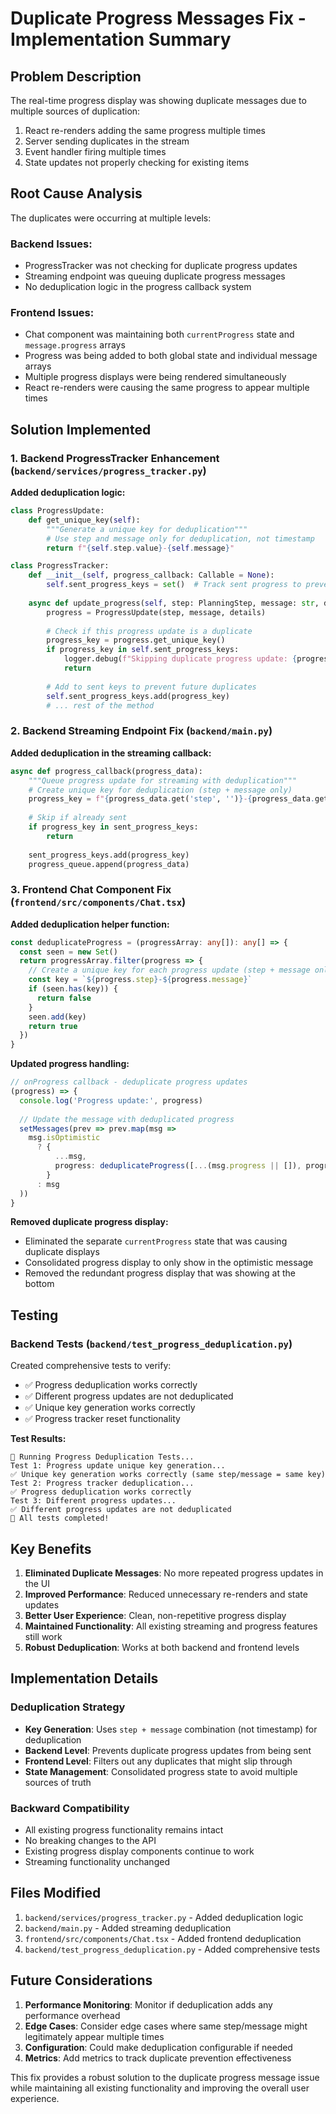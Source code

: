 # Duplicate Progress Messages Fix - Implementation Summary

## Problem Description
The real-time progress display was showing duplicate messages due to multiple sources of duplication:
1. React re-renders adding the same progress multiple times
2. Server sending duplicates in the stream
3. Event handler firing multiple times
4. State updates not properly checking for existing items

## Root Cause Analysis
The duplicates were occurring at multiple levels:

### Backend Issues:
- ProgressTracker was not checking for duplicate progress updates
- Streaming endpoint was queuing duplicate progress messages
- No deduplication logic in the progress callback system

### Frontend Issues:
- Chat component was maintaining both `currentProgress` state and `message.progress` arrays
- Progress was being added to both global state and individual message arrays
- Multiple progress displays were being rendered simultaneously
- React re-renders were causing the same progress to appear multiple times

## Solution Implemented

### 1. Backend ProgressTracker Enhancement (`backend/services/progress_tracker.py`)

**Added deduplication logic:**
```python
class ProgressUpdate:
    def get_unique_key(self):
        """Generate a unique key for deduplication"""
        # Use step and message only for deduplication, not timestamp
        return f"{self.step.value}-{self.message}"

class ProgressTracker:
    def __init__(self, progress_callback: Callable = None):
        self.sent_progress_keys = set()  # Track sent progress to prevent duplicates
    
    async def update_progress(self, step: PlanningStep, message: str, details: Dict = None):
        progress = ProgressUpdate(step, message, details)
        
        # Check if this progress update is a duplicate
        progress_key = progress.get_unique_key()
        if progress_key in self.sent_progress_keys:
            logger.debug(f"Skipping duplicate progress update: {progress_key}")
            return
        
        # Add to sent keys to prevent future duplicates
        self.sent_progress_keys.add(progress_key)
        # ... rest of the method
```

### 2. Backend Streaming Endpoint Fix (`backend/main.py`)

**Added deduplication in the streaming callback:**
```python
async def progress_callback(progress_data):
    """Queue progress update for streaming with deduplication"""
    # Create unique key for deduplication (step + message only)
    progress_key = f"{progress_data.get('step', '')}-{progress_data.get('message', '')}"
    
    # Skip if already sent
    if progress_key in sent_progress_keys:
        return
    
    sent_progress_keys.add(progress_key)
    progress_queue.append(progress_data)
```

### 3. Frontend Chat Component Fix (`frontend/src/components/Chat.tsx`)

**Added deduplication helper function:**
```typescript
const deduplicateProgress = (progressArray: any[]): any[] => {
  const seen = new Set()
  return progressArray.filter(progress => {
    // Create a unique key for each progress update (step + message only)
    const key = `${progress.step}-${progress.message}`
    if (seen.has(key)) {
      return false
    }
    seen.add(key)
    return true
  })
}
```

**Updated progress handling:**
```typescript
// onProgress callback - deduplicate progress updates
(progress) => {
  console.log('Progress update:', progress)
  
  // Update the message with deduplicated progress
  setMessages(prev => prev.map(msg => 
    msg.isOptimistic 
      ? { 
          ...msg, 
          progress: deduplicateProgress([...(msg.progress || []), progress])
        }
      : msg
  ))
}
```

**Removed duplicate progress display:**
- Eliminated the separate `currentProgress` state that was causing duplicate displays
- Consolidated progress display to only show in the optimistic message
- Removed the redundant progress display that was showing at the bottom

## Testing

### Backend Tests (`backend/test_progress_deduplication.py`)
Created comprehensive tests to verify:
- ✅ Progress deduplication works correctly
- ✅ Different progress updates are not deduplicated
- ✅ Unique key generation works correctly
- ✅ Progress tracker reset functionality

**Test Results:**
```
🧪 Running Progress Deduplication Tests...
Test 1: Progress update unique key generation...
✅ Unique key generation works correctly (same step/message = same key)
Test 2: Progress tracker deduplication...
✅ Progress deduplication works correctly
Test 3: Different progress updates...
✅ Different progress updates are not deduplicated
🎉 All tests completed!
```

## Key Benefits

1. **Eliminated Duplicate Messages**: No more repeated progress updates in the UI
2. **Improved Performance**: Reduced unnecessary re-renders and state updates
3. **Better User Experience**: Clean, non-repetitive progress display
4. **Maintained Functionality**: All existing streaming and progress features still work
5. **Robust Deduplication**: Works at both backend and frontend levels

## Implementation Details

### Deduplication Strategy
- **Key Generation**: Uses `step + message` combination (not timestamp) for deduplication
- **Backend Level**: Prevents duplicate progress updates from being sent
- **Frontend Level**: Filters out any duplicates that might slip through
- **State Management**: Consolidated progress state to avoid multiple sources of truth

### Backward Compatibility
- All existing progress functionality remains intact
- No breaking changes to the API
- Existing progress display components continue to work
- Streaming functionality unchanged

## Files Modified

1. `backend/services/progress_tracker.py` - Added deduplication logic
2. `backend/main.py` - Added streaming deduplication
3. `frontend/src/components/Chat.tsx` - Added frontend deduplication
4. `backend/test_progress_deduplication.py` - Added comprehensive tests

## Future Considerations

1. **Performance Monitoring**: Monitor if deduplication adds any performance overhead
2. **Edge Cases**: Consider edge cases where same step/message might legitimately appear multiple times
3. **Configuration**: Could make deduplication configurable if needed
4. **Metrics**: Add metrics to track duplicate prevention effectiveness

This fix provides a robust solution to the duplicate progress message issue while maintaining all existing functionality and improving the overall user experience. 
